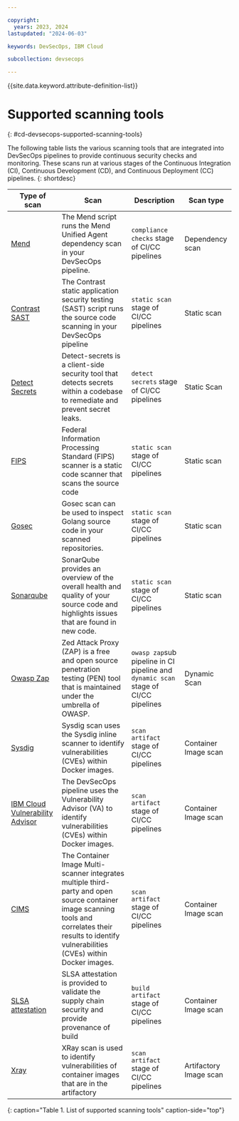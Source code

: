```yaml
---

copyright:
  years: 2023, 2024
lastupdated: "2024-06-03"

keywords: DevSecOps, IBM Cloud

subcollection: devsecops

---
```


{{site.data.keyword.attribute-definition-list}}

# Supported scanning tools
{: #cd-devsecops-supported-scanning-tools}

The following table lists the various scanning tools that are integrated into DevSecOps pipelines to provide continuous security checks and monitoring. These scans run at various stages of the Continuous Integration (CI), Continuous Development (CD), and Continuous Deployment (CC) pipelines.
{: shortdesc}

| Type of scan | Scan | Description | Scan type |
|-|-|-|-| 
| [Mend](/docs/devsecops?topic=devsecops-cd-devsecops-mend-scans) | The Mend script runs the Mend Unified Agent dependency scan in your DevSecOps pipeline. | `compliance checks` stage of CI/CC pipelines | Dependency scan |
| [Contrast SAST](/docs/devsecops?topic=devsecops-devsecops-contrast-sast-scans) | The Contrast static application security testing (SAST) script runs the source code scanning in your DevSecOps pipeline | `static scan` stage of CI/CC pipelines | Static scan |
| [Detect Secrets](/docs/devsecops?topic=devsecops-cd-devsecops-detect-secrets-scans) | Detect-secrets is a client-side security tool that detects secrets within a codebase to remediate and prevent secret leaks. | `detect secrets` stage of CI/CC pipelines | Static Scan |
| [FIPS](/docs/devsecops?topic=devsecops-cd-devsecops-fips-scans) | Federal Information Processing Standard (FIPS) scanner is a static code scanner that scans the source code | `static scan` stage of CI/CC pipelines | Static scan |
| [Gosec](/docs/devsecops?topic=devsecops-devsecops-gosec) | Gosec scan can be used to inspect Golang source code in your scanned repositories. | `static scan` stage of CI/CC pipelines | Static scan |
| [Sonarqube](/docs/devsecops?topic=devsecops-sonarqube) | SonarQube provides an overview of the overall health and quality of your source code and highlights issues that are found in new code. | `static scan` stage of CI/CC pipelines | Static scan |
| [Owasp Zap](/docs/devsecops?topic=devsecops-cd-devsecops-zap-scans) | Zed Attack Proxy (ZAP) is a free and open source penetration testing (PEN) tool that is maintained under the umbrella of OWASP. | `owasp zap`sub pipeline in CI pipeline and `dynamic scan` stage of CI/CC pipelines | Dynamic Scan |
| [Sysdig](/docs/devsecops?topic=devsecops-cd-devsecops-sysdig-scans) | Sysdig scan uses the Sysdig inline scanner to identify vulnerabilities (CVEs) within Docker images. | `scan artifact` stage of CI/CC pipelines | Container Image scan |
| [IBM Cloud Vulnerability Advisor](/docs/devsecops?topic=devsecops-cd-devsecops-va-scans) | The DevSecOps pipeline uses the Vulnerability Advisor (VA) to identify vulnerabilities (CVEs) within Docker images. | `scan artifact` stage of CI/CC pipelines | Container Image scan |
| [CIMS](docs/devsecops?topic=devsecops-cd-devsecops-cims#results-filtering-properties) | The Container Image Multi-scanner integrates multiple third-party and open source container image scanning tools and correlates their results to identify vulnerabilities (CVEs) within Docker images. | `scan artifact` stage of CI/CC pipelines | Container Image scan |
| [SLSA attestation](/docs/devsecops?topic=devsecops-cd-devsecops-slsa) | SLSA attestation is provided to validate the supply chain security and provide provenance of build | `build artifact` stage of CI/CC pipelines | Container Image scan |
| [Xray](/docs/devsecops?topic=devsecops-cd-devsecops-xray-scans) | XRay scan is used to identify vulnerabilities of container images that are in the artifactory | `scan artifact` stage of CI/CC pipelines | Artifactory Image scan |
{: caption="Table 1. List of supported scanning tools" caption-side="top"}
